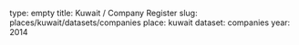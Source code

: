 type: empty
title: Kuwait / Company Register
slug: places/kuwait/datasets/companies
place: kuwait
dataset: companies
year: 2014
